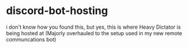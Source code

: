 # discord-bot-hosting
i don't know how you found this, but yes, this is where Heavy Dictator is being hosted at
(Majorly overhauled to the setup used in my new remote communcations bot)